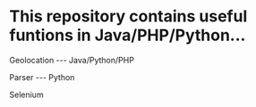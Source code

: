 # This repository contains useful funtions in Java/PHP/Python... #


Geolocation --- Java/Python/PHP

Parser --- Python

Selenium
